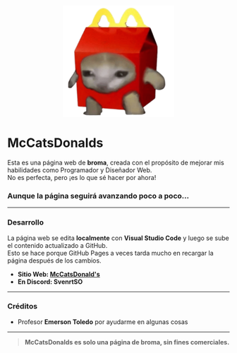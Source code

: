 <p align="center">
  <img src="https://raw.githubusercontent.com/BykeBit/McCatsDonalds/refs/heads/main/assets/Gato%20logo.png" alt="Logo de McCatsDonalds" width="50%">
</p>

# McCatsDonalds

Esta es una página web de **broma**, creada con el propósito de mejorar mis habilidades como Programador y Diseñador Web.  
No es perfecta, pero ¡es lo que sé hacer por ahora!  
### Aunque la página seguirá avanzando poco a poco...

---

### Desarrollo

La página web se edita **localmente** con **Visual Studio Code** y luego se sube el contenido actualizado a GitHub.  
Esto se hace porque GitHub Pages a veces tarda mucho en recargar la página después de los cambios.

 - **Sitio Web: [McCatsDonald's](https://bykebit.github.io/McCatsDonalds/)**
- **En Discord: SvenrtSO**

---

### Créditos

- Profesor **Emerson Toledo** por ayudarme en algunas cosas

---

> **McCatsDonalds es solo una página de broma, sin fines comerciales.**
